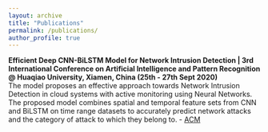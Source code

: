 ```yaml
---
layout: archive
title: "Publications"
permalink: /publications/
author_profile: true
---
```


**Efficient Deep CNN-BiLSTM Model for Network Intrusion Detection | 3rd International Conference on Artificial Intelligence and Pattern Recognition @ Huaqiao University, Xiamen, China (25th - 27th Sept 2020)**\
The model proposes an effective approach towards Network Intrusion Detection in cloud systems with active monitoring using Neural Networks. The proposed model combines spatial and temporal feature sets from CNN and BiLSTM on time range datasets to accurately predict network attacks and the category of attack to which they belong to. - [ACM](https://dl.acm.org/doi/10.1145/3430199.3430224)
